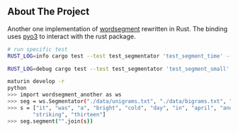 ## About The Project

Another one implementation of [wordsegment](https://github.com/grantjenks/python-wordsegment) rewritten in Rust. The binding uses [pyo3](https://github.com/PyO3/pyo3) to interact with the rust package.


```bash
# run specific test
RUST_LOG=info cargo test --test test_segmentator 'test_segment_time' -- --nocapture

RUST_LOG=debug cargo test --test test_segmentator 'test_segment_small' -- --nocapture

```


```bash
maturin develop -r 
python
>>> import wordsegment_another as ws
>>> seg = ws.Segmentator("./data/unigrams.txt", "./data/bigrams.txt", "./data/words.txt")
>>> s = ["it", "was", "a", "bright", "cold", "day", "in", "april", "and", "the", "clocks", "were",
        "striking", "thirteen"]
>>> seg.segment("".join(s))

```